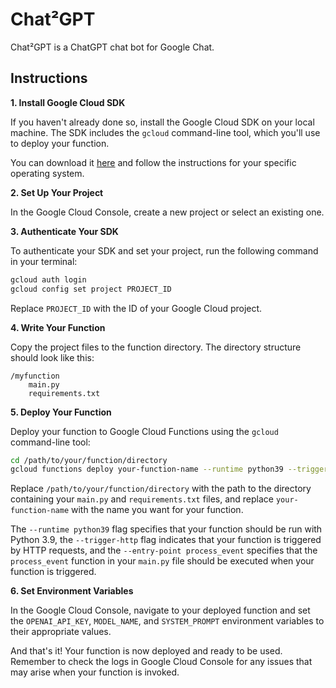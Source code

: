 # Chat²GPT
Chat²GPT is a ChatGPT chat bot for Google Chat.

## Instructions

**1. Install Google Cloud SDK**

If you haven't already done so, install the Google Cloud SDK on your local machine. The SDK includes the `gcloud` command-line tool, which you'll use to deploy your function.

You can download it [here](https://cloud.google.com/sdk/docs/install) and follow the instructions for your specific operating system.

**2. Set Up Your Project**

In the Google Cloud Console, create a new project or select an existing one.

**3. Authenticate Your SDK**

To authenticate your SDK and set your project, run the following command in your terminal:

```bash
gcloud auth login
gcloud config set project PROJECT_ID
```

Replace `PROJECT_ID` with the ID of your Google Cloud project.

**4. Write Your Function**

Copy the project files to the function directory. The directory structure should look like this:

```
/myfunction
    main.py
    requirements.txt
```

**5. Deploy Your Function**

Deploy your function to Google Cloud Functions using the `gcloud` command-line tool:

```bash
cd /path/to/your/function/directory
gcloud functions deploy your-function-name --runtime python39 --trigger-http --allow-unauthenticated --entry-point process_event
```

Replace `/path/to/your/function/directory` with the path to the directory containing your `main.py` and `requirements.txt` files, and replace `your-function-name` with the name you want for your function.

The `--runtime python39` flag specifies that your function should be run with Python 3.9, the `--trigger-http` flag indicates that your function is triggered by HTTP requests, and the `--entry-point process_event` specifies that the `process_event` function in your `main.py` file should be executed when your function is triggered.

**6. Set Environment Variables**

In the Google Cloud Console, navigate to your deployed function and set the `OPENAI_API_KEY`, `MODEL_NAME`, and `SYSTEM_PROMPT` environment variables to their appropriate values.

And that's it! Your function is now deployed and ready to be used. Remember to check the logs in Google Cloud Console for any issues that may arise when your function is invoked.
